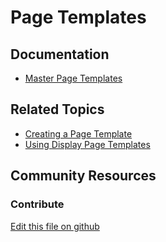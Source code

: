 # Page Templates

## Documentation

* [Master Page Templates](https://learn.liferay.com/dxp/7.x/en/site-building/creating-pages/defining-headers-and-footers/master-page-templates.html)

## Related Topics

* [Creating a Page Template](https://learn.liferay.com/dxp/7.x/en/site-building/creating-pages/adding-pages/creating-a-page-template.html)
* [Using Display Page Templates](https://learn.liferay.com/dxp/7.x/en/site-building/displaying-content/using_display_page_templates.html)

## Community Resources

### Contribute

[Edit this file on github](https://github.com/olafk/controlpanel-documentation-docs/blob/master/md/73en/com_liferay_layout_page_template_admin_web_portlet_LayoutPageTemplatesPortlet.md)
